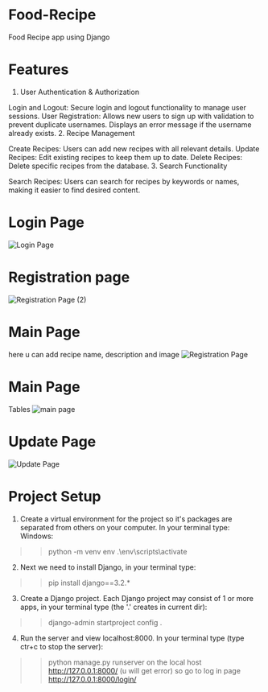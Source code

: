 # Food-Recipe
Food Recipe app using Django
# Features
1. User Authentication & Authorization

Login and Logout: Secure login and logout functionality to manage user sessions.
User Registration: Allows new users to sign up with validation to prevent duplicate usernames. Displays an error message if the username already exists.
2. Recipe Management

Create Recipes: Users can add new recipes with all relevant details.
Update Recipes: Edit existing recipes to keep them up to date.
Delete Recipes: Delete specific recipes from the database.
3. Search Functionality

Search Recipes: Users can search for recipes by keywords or names, making it easier to find desired content.

# Login Page
![Login Page](https://github.com/user-attachments/assets/b330822b-7a52-4c20-8527-b7d90a1a74bb)
# Registration page
![Registration Page (2)](https://github.com/user-attachments/assets/29199c13-926c-4438-b24d-6e5770b157c2)
# Main Page
here u can add recipe name, description and image 
![Registration Page](https://github.com/user-attachments/assets/7aa0ee8a-ec50-4ab9-845c-8b066b51d0d2)
# Main Page
Tables
![main page](https://github.com/user-attachments/assets/39005a06-9697-4a4e-ad71-635e55dbc757)
# Update Page
![Update Page](https://github.com/user-attachments/assets/11edf1e8-4ce9-445d-92ef-23f894845258)
# Project Setup
1. Create a virtual environment for the project so it's packages are separated from others on your computer. In your terminal type:
Windows:
>> python -m venv env
>> .\env\scripts\activate
2. Next we need to install Django, in your terminal type:
>> pip install django==3.2.*
3. Create a Django project. Each Django project may consist of 1 or more apps, in your terminal type (the '.' creates in current dir):
>> django-admin startproject config .
4. Run the server and view localhost:8000. In your terminal type (type ctr+c to stop the server):
>> python manage.py runserver
on the local host http://127.0.0.1:8000/ (u will get error) so go to log in page
>> http://127.0.0.1:8000/login/
